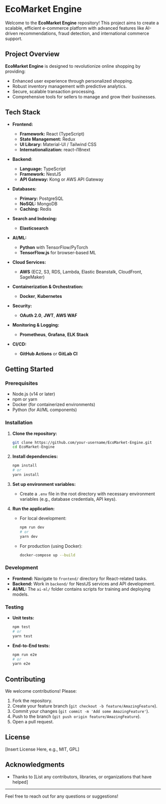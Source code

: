 <!-- Google site verification: <meta name="google-site-verification" content="W-aJReBlR_zmLTBPwvfMMTf41UeBDt4-tpn0KnjpITY" /> -->

# EcoMarket Engine

Welcome to the **EcoMarket Engine** repository! This project aims to create a scalable, efficient e-commerce platform with advanced features like AI-driven recommendations, fraud detection, and international commerce support.

## Project Overview

**EcoMarket Engine** is designed to revolutionize online shopping by providing:

- Enhanced user experience through personalized shopping.
- Robust inventory management with predictive analytics.
- Secure, scalable transaction processing.
- Comprehensive tools for sellers to manage and grow their businesses.

## Tech Stack

- **Frontend:**
  - **Framework:** React (TypeScript)
  - **State Management:** Redux
  - **UI Library:** Material-UI / Tailwind CSS
  - **Internationalization:** react-i18next

- **Backend:**
  - **Language:** TypeScript
  - **Framework:** NestJS
  - **API Gateway:** Kong or AWS API Gateway

- **Databases:**
  - **Primary:** PostgreSQL
  - **NoSQL:** MongoDB
  - **Caching:** Redis

- **Search and Indexing:**
  - **Elasticsearch**

- **AI/ML:**
  - **Python** with TensorFlow/PyTorch
  - **TensorFlow.js** for browser-based ML

- **Cloud Services:** 
  - **AWS** (EC2, S3, RDS, Lambda, Elastic Beanstalk, CloudFront, SageMaker)

- **Containerization & Orchestration:**
  - **Docker**, **Kubernetes**

- **Security:**
  - **OAuth 2.0**, **JWT**, **AWS WAF**

- **Monitoring & Logging:**
  - **Prometheus**, **Grafana**, **ELK Stack**

- **CI/CD:**
  - **GitHub Actions** or **GitLab CI**

## Getting Started

### Prerequisites

- Node.js (v14 or later)
- npm or yarn
- Docker (for containerized environments)
- Python (for AI/ML components)

### Installation

1. **Clone the repository:**
   ```bash
   git clone https://github.com/your-username/EcoMarket-Engine.git
   cd EcoMarket-Engine
   ```

2. **Install dependencies:**
   ```bash
   npm install
   # or 
   yarn install
   ```

3. **Set up environment variables:**
   - Create a `.env` file in the root directory with necessary environment variables (e.g., database credentials, API keys).

4. **Run the application:**
   - For local development:
     ```bash
     npm run dev
     # or
     yarn dev
     ```
   - For production (using Docker):
     ```bash
     docker-compose up --build
     ```

### Development

- **Frontend:** Navigate to `frontend/` directory for React-related tasks.
- **Backend:** Work in `backend/` for NestJS services and API development.
- **AI/ML:** The `ai-ml/` folder contains scripts for training and deploying models.

### Testing

- **Unit tests:** 
  ```bash
  npm test
  # or 
  yarn test
  ```
- **End-to-End tests:** 
  ```bash
  npm run e2e
  # or 
  yarn e2e
  ```

## Contributing

We welcome contributions! Please:

1. Fork the repository.
2. Create your feature branch (`git checkout -b feature/AmazingFeature`).
3. Commit your changes (`git commit -m 'Add some AmazingFeature'`).
4. Push to the branch (`git push origin feature/AmazingFeature`).
5. Open a pull request.

## License

[Insert License Here, e.g., MIT, GPL]

## Acknowledgments

- Thanks to [List any contributors, libraries, or organizations that have helped]

---

Feel free to reach out for any questions or suggestions!
